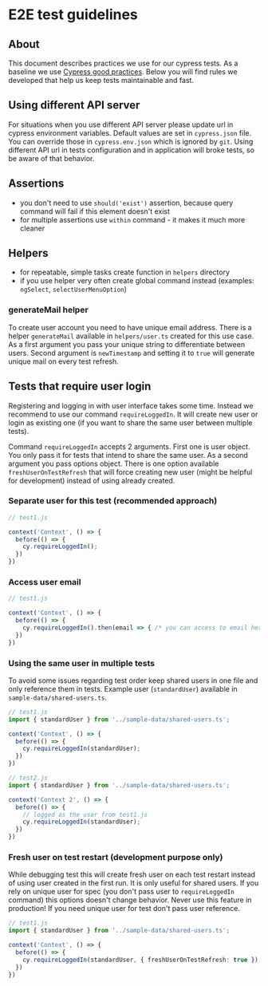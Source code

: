 # E2E test guidelines

## About

This document describes practices we use for our cypress tests. As a baseline we use [Cypress good practices](https://docs.cypress.io/guides/references/best-practices.html). Below you will find rules we developed that help us keep tests maintainable and fast.

## Using different API server

For situations when you use different API server please update url in cypress environment variables. Default values are set in `cypress.json` file. You can override those in `cypress.env.json` which is ignored by `git`. Using different API url in tests configuration and in application will broke tests, so be aware of that behavior.

## Assertions

- you don't need to use `should('exist')` assertion, because query command will fail if this element doesn't exist
- for multiple assertions use `within` command - it makes it much more cleaner

## Helpers

- for repeatable, simple tasks create function in `helpers` directory
- if you use helper very often create global command instead (examples: `ngSelect`, `selectUserMenuOption`)

### generateMail helper

To create user account you need to have unique email address. There is a helper `generateMail` available in `helpers/user.ts` created for this use case.
As a first argument you pass your unique string to differentiate between users. Second argument is `newTimestamp` and setting it to `true` will generate unique mail on every test refresh.

## Tests that require user login

Registering and logging in with user interface takes some time. Instead we recommend to use our command `requireLoggedIn`.
It will create new user or login as existing one (if you want to share the same user between multiple tests).

Command `requireLoggedIn` accepts 2 arguments. First one is user object. You only pass it for tests that intend to share the same user. As a second argument you pass options object. There is one option available `freshUserOnTestRefresh` that will force creating new user (might be helpful for development) instead of using already created.

### Separate user for this test (recommended approach)

``` ts
// test1.js

context('Context', () => {
  before(() => {
    cy.requireLoggedIn();
  })
})
```

### Access user email

``` ts
// test1.js

context('Context', () => {
  before(() => {
    cy.requireLoggedIn().then(email => { /* you can access to email here */ });
  })
})
```

### Using the same user in multiple tests

To avoid some issues regarding test order keep shared users in one file and only reference them in tests.
Example user (`standardUser`) available in `sample-data/shared-users.ts`.

``` ts
// test1.js
import { standardUser } from '../sample-data/shared-users.ts';

context('Context', () => {
  before(() => {
    cy.requireLoggedIn(standardUser);
  })
})

// test2.js
import { standardUser } from '../sample-data/shared-users.ts';

context('Context 2', () => {
  before(() => {
    // logged as the user from test1.js
    cy.requireLoggedIn(standardUser);
  })
})
```

### Fresh user on test restart (development purpose only)

While debugging test this will create fresh user on each test restart instead of using user created in the first run.
It is only useful for shared users. If you rely on unique user for spec (you don't pass user to `requireLoggedIn` command) this options doesn't change behavior.
Never use this feature in production! If you need unique user for test don't pass user reference.

``` ts
// test1.js
import { standardUser } from '../sample-data/shared-users.ts';

context('Context', () => {
  before(() => {
    cy.requireLoggedIn(standardUser, { freshUserOnTestRefresh: true });
  })
})
```

